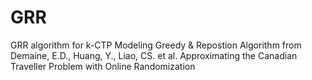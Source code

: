 # GRR
GRR algorithm for k-CTP
Modeling Greedy & Repostion Algorithm from Demaine, E.D., Huang, Y., Liao, CS. et al. Approximating the Canadian Traveller Problem with Online Randomization
